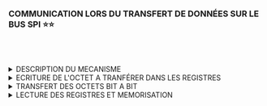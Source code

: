 ###  COMMUNICATION LORS DU TRANSFERT DE DONNÉES SUR LE BUS SPI ⭐⭐

<br><br>

<details>
  <summary>DESCRIPTION DU MECANISME</summary>
<br>

>-  Le transfert de données n'est ni une écriture seule, ni une lecture seule, mais un simultanéité d'échange de bits.
><br>
>
>  ![](https://github.com/Dmtmgrls/RPi_spi_mcp3002/blob/main/Documents/PICTURES/SPI_Xfert_Initial.png)
>
>- A gauche est shématisé l'**Initiateur**. Lui seul possède et gère une **horloge de synchronisation** ( $SCLK$ ).
>- A droite est shématisé la **cible** qui se synchronise sur l'horloge.
>- Des deux côté nous avons
>    - Une mémoire qui peut écrire $W$ ou lire $R$ son propre registre à décalage
>    - Un registre à décalage dont la fonction est  :<br>
>        -1   **Émettre** son bit de poid fort en ecrivant ce bit sur la broche $SDO$.<br>
>        -2   **Décaler** tous ses bits dans la direction poid faible :arrow_right:  poids forts; libérant ainsi la place du poid faible.<br>
>        -3   **Lire** le bit présent sur la broche $SDI$ et mémoriser ce bit dans le poid faible (libre en raison du décalage précédant).<br>
>    - Une broche de sortie $SDO$ (Serial Data Out).
>    - Une broche d'entrée  $SDI$ (Serial Data In).
</details>

<details>
  <summary>ECRITURE DE L'OCTET A TRANFÉRER DANS LES REGISTRES</summary>
<br>

>- L'horloge ordonne les actions suivantes selon un mécanisme qui ne nous intéresse pas au niveau :star::star:<br>
>    -  l'initiateur écrit $W$ dans son registre à décalage l'octet en mémoire qu'il souhaite transférer à sa cible.<br>
>    -  La cible fait de même de son côté avec l'octet que lui a demandé l'initiateur.<br><br>
>- Dans ce schéma très simplifié :
>    -  La couleur des bits permet de repérer leur position au fils des ordres de l'horloge de syncronisation.<br>
>       Ainsi, côté initiateur les bits sont dans les tons bleus , alors que côté cible les bits sont dans les tons ocres.<br>
>    -  De même, les bits de poids fort sont de couleur sombre, alors que les bits de poids faible sont de couleur claire.<br><br>
>
>  ![](https://github.com/Dmtmgrls/RPi_spi_mcp3002/blob/main/Documents/PICTURES/SPI_Xfert_W.png)
>
</details>


<details>
  <summary>TRANSFERT DES OCTETS BIT A BIT</summary>
<br>
  
><details>
>  <summary>TRANSFERT DU PREMIER BIT</summary>
><br>
>
>>
>>- L'horloge ordonne les actions suivantes :<br>
>>    -1  l'initiateur et la cible doivent **simultanément** placer le bit de poid fors de leur registre  à décalage sur la broche $SDO$.<br>
>>    -2  l'initiateur et la cible doivent **simultanément** décaler leur registre à décalage d'un bit : poids faible :arrow_right: poids fort.<br>
>>    -3  l'initiateur et la cible doivent **simultanément** lire leur broche $SDI$ et placer le bit lu dans le registre à décalge en poids faible.<br><br>
>>- Résultat :
>>   - Le bit bleu sombre de l'initiateur se trouve à présent dans le registre à décalage de la cible au poids [0]
>>   - Le bit ocre sombre de la cible se trouve à présent dans le registre à décalage de l'initiateur au poids [0] <br><br> 
>>  ![](https://github.com/Dmtmgrls/RPi_spi_mcp3002/blob/main/Documents/PICTURES/SPI_Xfert_1.png)
>>
></details>
>
><details>
>  <summary>TRANSFERT DU SECOND BIT</summary>
><br>
>
>>- L'horloge ordonne les actions suivantes qui sont identiques à celles du transfert du premier bit:<br>
>>    -1  l'initiateur et la cible doivent **simultanément** placer le bit de poid fors de leur registre  à décalage sur la broche $SDO$.<br>
>>    -2  l'initiateur et la cible doivent **simultanément** décaler leur registre à décalage d'un bit : poids faible :arrow_right: poids fort.<br>
>>    -3  l'initiateur et la cible doivent **simultanément** lire leur broche $SDI$ et placer le bit lu dans le registre à décalge en poids faible.<br><br>
>>- Résultat :
>>   - Le bit bleu de l'initiateur se trouve à présent dans le registre à décalage de la cible au poids [0]<br>   
>>   - Le bit bleu sombre de l'initiateur se trouve à présent dans le registre à décalage de la cible au poids [1]<br><br> 
>>   - Le bit ocre de la cible se trouve à présent dans le registre à décalage de l'initiateur au poids [0] <br>  
>>   - Le bit ocre sombre de la cible se trouve à présent dans le registre à décalage de l'initiateur au poids [1] <br><br>
>>
>>  ![](https://github.com/Dmtmgrls/RPi_spi_mcp3002/blob/main/Documents/PICTURES/SPI_Xfert_2.png)
>>
></details>
>
><details>
>  <summary>TRANSFERT DU SEPTIEME BIT</summary>
><br>
>
>>- L'horloge ordonne toujours les trois mêmes actions que nous ne décrivons plus.<br><br>
>>- Résultat :
>>   - Le bit bleu de l'initiateur se trouve à présent dans le registre à décalage de la cible au poids [5]<br>   
>>   - Le bit bleu sombre de l'initiateur se trouve à présent dans le registre à décalage de la cible au poids [6]
>>   - le bit vert de l'initiateur est en position [7] **poids fort** dans le registre à décalage de l'initiateur.<br><br> 
>>   - Le bit ocre de la cible se trouve à présent dans le registre à décalage de l'initiateur au poids [5] <br>  
>>   - Le bit ocre sombre de la cible se trouve à présent dans le registre à décalage de l'initiateur au poids [6]
>>   - le bit saumon de la cible est en position [7] **poids fort** dans le registre à décalage de la cible.<br><br> 
>>
>>  ![](https://github.com/Dmtmgrls/RPi_spi_mcp3002/blob/main/Documents/PICTURES/SPI_Xfert_7.png)
>>
></details>
>
><details>
>  <summary>TRANSFERT DU HUTIEME BIT</summary>
><br>
>
>>- L'horloge ordonne **pour la dernière fois** les trois mêmes actions que nous ne décrivons plus.<br><br>
>>- Résultat :
>>   - Le bit bleu de l'initiateur se trouve à présent dans le registre à décalage de la cible au poids [6]<br>   
>>   - Le bit bleu sombre de l'initiateur se trouve à présent dans le registre à décalage de la cible au poids [7]
>>   - le bit vert de l'initiateur est en position [0] **poids faible** dans le registre à décalage de la cible.
>>   - Le tranfert de l'octet de l'initiateur a été transmis à la cible.<br><br> 
>>  
>>   - Le bit ocre de la cible se trouve à présent dans le registre à décalage de l'initiateur au poids [6] <br>  
>>   - Le bit ocre sombre de la cible se trouve à présent dans le registre à décalage de l'initiateur au poids [7]
>>   - le bit saumon de la cible est en position [0] **poids faible** dans le registre à décalage de l'initaiteur.
>>   - Le tranfert de l'octet de la cible a été transmis à l'initiateur .<br><br> 
>>
>>  ![](https://github.com/Dmtmgrls/RPi_spi_mcp3002/blob/main/Documents/PICTURES/SPI_Xfert_8.png)
>>
</details>
  
<details>
  <summary>LECTURE DES REGISTRES ET MEMORISATION</summary>
<br>

>- L'horloge ordonne les actions : <br>
>    -  l'initiateur lit $R$ son registre à décalage et place l'octet trransmis par la cible en mémoire.<br>
>    -  La cible fait de même de son côté avec l'octet que lui a transmis l'initiateur.<br><br>
>
>  ![](https://github.com/Dmtmgrls/RPi_spi_mcp3002/blob/main/Documents/PICTURES/SPI_Xfert_R.png)
</details>


